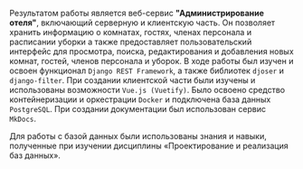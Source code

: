 Результатом работы является веб-сервис **"Администрирование отеля"**, включающий серверную и клиентскую часть.
Он позволяет хранить информацию о комнатах, гостях, членах персонала и расписании уборки а также предоставляет пользовательский интерфейс для просмотра, поиска, редактирования и добавления новых комнат, гостей, членов персонала и уборок.
В ходе работы был изучен и освоен функционал `Django REST Framework`, а также библиотек `djoser` и `django-filter`. 
При создании клиентской части были изучены и использованы возможности `Vue.js (Vuetify)`. 
Было освоено средство контейнеризации и оркестрации `Docker` и подключена база данных `PostgreSQL`. 
При создании документации был использован сервис `MkDocs`.

Для работы с базой данных были использованы знания и навыки, полученные при изучении дисциплины «Проектирование и реализация баз данных».